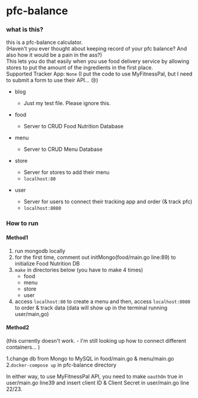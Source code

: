 # pfc-balance 

### what is this?
this is a pfc-balance calculator.  
(Haven't you ever thought about keeping record of your pfc balance? And also how it would be a pain in the ass?)  
This lets you do that easily when you use food delivery service by allowing stores to put the amount of the ingredients in the first place.  
Supported Tracker App: `None` (I put the code to use MyFitnessPal, but I need to submit a form to use their API... 😢)

- blog
    - Just my test file. Please ignore this.
    
- food
    - Server to CRUD Food Nutrition Database
    
- menu
    - Server to CRUD Menu Database
    
- store
    - Server for stores to add their menu
    - `localhost:80`
    
- user
    - Server for users to connect their tracking app and order (& track pfc)
    - `localhost:8080`

### How to run
#### Method1
1. run mongodb locally
2. for the first time, comment out initMongo(food/main.go line:89) to initialize Food Nutrition DB
3. `make` in directories below (you have to make 4 times)
   - food
   - menu
   - store
   - user  
4. access `localhost:80` to create a menu and then, access `localhost:8080` to order & track data (data will show up in the terminal running user/main,go)
  
#### Method2 
(this currently doesn't work. - I'm still looking up how to connect different containers... )  

1.change db from Mongo to MySQL in food/main.go & menu/main.go
2.`docker-compose up` in pfc-balance directory 

In either way, to use MyFitnessPal API, you need to make `oauthOn` true in user/main.go line39 and insert client ID & Client Secret in user/main.go line 22/23.

